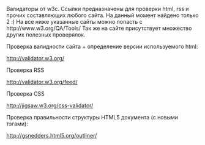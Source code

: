 <p>Валидаторы от w3c. Ссылки предназначены для проверки html, rss и  прочих составляющих любого сайта. На данный момент найдено только 2 :)  На все ниже указанные сайты можно попасть с http://www.w3.org/QA/Tools/  Так же на сайте присутствует множество других полезных проверялок.</p>
<p> </p>
<p>Проверка валидности сайта + определение версии используемого html:</p>
<p><a href="http://validator.w3.org/">http://validator.w3.org/</a></p>
<p> </p>
<p>Проверка RSS</p>
<p><a href="http://validator.w3.org/feed/">http://validator.w3.org/feed/</a></p>
<p> </p>
<p>Проверка CSS</p>
<p><a href="http://jigsaw.w3.org/css-validator/">http://jigsaw.w3.org/css-validator/</a></p>
<p> </p>
<p>Проверка правильности структуры HTML5 документа (с новыми тэгами):</p>
<p><a href="http://gsnedders.html5.org/outliner/">http://gsnedders.html5.org/outliner/</a></p>
